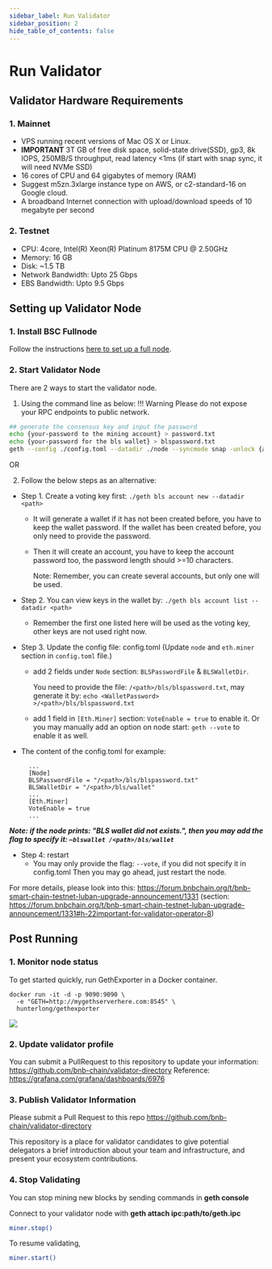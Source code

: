 ```yaml
---
sidebar_label: Run Validator
sidebar_position: 2
hide_table_of_contents: false
---
```

# Run Validator

## Validator Hardware Requirements

### 1. Mainnet
- VPS running recent versions of Mac OS X or Linux.
- **IMPORTANT** 3T GB of free disk space, solid-state drive(SSD), gp3, 8k IOPS, 250MB/S throughput, read latency <1ms (if start with snap sync, it will need NVMe SSD)
- 16 cores of CPU and 64 gigabytes of memory (RAM)
- Suggest m5zn.3xlarge instance type on AWS, or c2-standard-16 on Google cloud.
- A broadband Internet connection with upload/download speeds of 10 megabyte per second

### 2. Testnet
- CPU: 4core, Intel(R) Xeon(R) Platinum 8175M CPU @ 2.50GHz
- Memory: 16 GB
- Disk: ~1.5 TB
- Network Bandwidth: Upto 25 Gbps
- EBS Bandwidth: Upto 9.5 Gbps

## Setting up Validator Node

### 1. Install BSC Fullnode

Follow the instructions [here to set up a full node](fullnode.md).

### 2. Start Validator Node

There are 2 ways to start the validator node.

1. Using the command line as below:
!!! Warning
	Please do not expose your RPC endpoints to public network.

```bash
## generate the consensus key and input the password
echo {your-password to the mining account} > password.txt
echo {your-password for the bls wallet} > blspassword.txt
geth --config ./config.toml --datadir ./node --syncmode snap -unlock {accounts to sign txs, including your mining account at least} --miner.etherbase {the address of your mining account} --password password.txt --blspassword blspassword.txt --mine --vote --allow-insecure-unlock --cache 18000
```
OR

2. Follow the below steps as an alternative:

- Step 1. Create a voting key first: `./geth bls account new --datadir <path>`

  - It will generate a wallet if it has not been created before, you have to keep the wallet password. If the wallet has been created before, you only need to provide the password.
  - Then it will create an account, you have to keep the account password too, the password length should >=10 characters.

    Note: Remember, you can create several accounts, but only one will be used.

- Step 2. You can view keys in the wallet by: `./geth bls account list --datadir <path>`

  - Remember the first one listed here will be used as the voting key, other keys are not used right now.

- Step 3. Update the config file: config.toml (Update `node` and `eth.miner` section in `config.toml` file.)

    - add 2 fields under `Node` section: `BLSPasswordFile` & `BLSWalletDir`.

      You need to provide the file: `/<path>/bls/blspassword.txt`, may generate it by: `echo <WalletPassword> >/<path>/bls/blspassword.txt` 
    - add 1 field in `[Eth.Miner]` section: `VoteEnable = true` to enable it.
      Or you may manually add an option on node start: `geth --vote` to enable it as well.

- The content of the config.toml for example:
  ```
    ...
    [Node]
    BLSPasswordFile = "/<path>/bls/blspassword.txt"
    BLSWalletDir = "/<path>/bls/wallet"
    ...
    [Eth.Miner]
    VoteEnable = true
    ...
  ```

**_Note: if the node prints: "BLS wallet did not exists.",
then you may add the flag to specify it: `–blswallet /<path>/bls/wallet`_**

- Step 4: restart
  - You may only provide the flag: `--vote`, if you did not specify it in config.toml
    Then you may go ahead, just restart the node.

For more details, please look into this: https://forum.bnbchain.org/t/bnb-smart-chain-testnet-luban-upgrade-announcement/1331 (section: https://forum.bnbchain.org/t/bnb-smart-chain-testnet-luban-upgrade-announcement/1331#h-22important-for-validator-operator-8)

## Post Running

### 1. Monitor node status

To get started quickly, run GethExporter in a Docker container.

```
docker run -it -d -p 9090:9090 \
  -e "GETH=http://mygethserverhere.com:8545" \
  hunterlong/gethexporter
```

![](https://grafana.com/api/dashboards/6976/images/4471/image)

### 2. Update validator profile

You can submit a PullRequest to this repository to update your information: <https://github.com/bnb-chain/validator-directory>
Reference: <https://grafana.com/grafana/dashboards/6976>


### 3. Publish Validator Information

Please submit a Pull Request to this repo <https://github.com/bnb-chain/validator-directory>

This repository is a place for validator candidates to give potential delegators a brief introduction about your team and infrastructure, and present your ecosystem contributions.

### 4. Stop Validating

You can stop mining new blocks by sending commands in **geth console**

Connect to your validator node with **geth attach ipc:path/to/geth.ipc**

```bash
miner.stop()
```

To resume validating,
```bash
miner.start()
```


